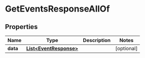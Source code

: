 

# GetEventsResponseAllOf


## Properties

| Name | Type | Description | Notes |
|------------ | ------------- | ------------- | -------------|
|**data** | [**List&lt;EventResponse&gt;**](EventResponse.md) |  |  [optional] |




